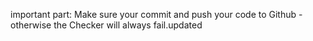  important part: Make sure your commit and push your code to Github - otherwise the Checker will always fail.updated
